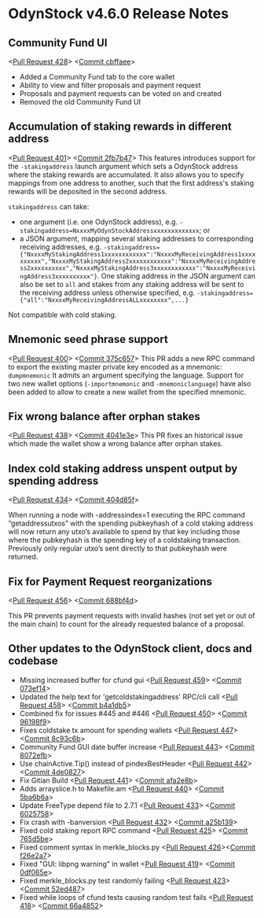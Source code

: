 # OdynStock v4.6.0 Release Notes

## Community Fund UI

<[Pull Request 428](https://github.com/odynstock/odynstock-core/pull/428)>
<[Commit cbffaee](https://github.com/odynstock/odynstock-core/commit/cbffaeee68d649069e0964b4930d04c441a7b63c)>

- Added a Community Fund tab to the core wallet
- Ability to view and filter proposals and payment request
- Proposals and payment requests can be voted on and created
- Removed the old Community Fund UI

## Accumulation of staking rewards in different address

<[Pull Request 401](https://github.com/odynstock/odynstock-core/pull/401)>
<[Commit 2fb7b47](https://github.com/odynstock/odynstock-core/commit/2fb7b47625dfe866f6079d8c7ac8c1dfb9f9de1d)>
This features introduces support for the `-stakingaddress` launch argument which sets a OdynStock address where the staking rewards are accumulated. It also allows you to specify mappings from one address to another, such that the first address's staking rewards will be deposited in the second address.

`stakingaddress` can take:
- one argument (i.e. one OdynStock address), e.g. `-stakingaddress=NxxxxMyOdynStockAddressxxxxxxxxxxxxx`; or
- a JSON argument, mapping several staking addresses to corresponding receiving addresses, e.g. `-stakingaddress={"NxxxxMyStakingAddress1xxxxxxxxxxxx":"NxxxxMyReceivingAddress1xxxxxxxxxx","NxxxxMyStakingAddress2xxxxxxxxxxxx":"NxxxxMyReceivingAddress2xxxxxxxxxx","NxxxxMyStakingAddress3xxxxxxxxxxxx":"NxxxxMyReceivingAddress3xxxxxxxxxx"}`. One staking address in the JSON argument can also be set to `all` and stakes from any staking address will be sent to the receiving address unless otherwise specified, e.g. `-stakingaddress={"all":"NxxxxMyReceivingAddressALLxxxxxxxx",...}`

Not compatible with cold staking.

## Mnemonic seed phrase support

<[Pull Request 400](https://github.com/odynstock/odynstock-core/pull/400)>
<[Commit 375c657](https://github.com/odynstock/odynstock-core/commit/375c657337c33c56a6b97350ba886bce9ba60c7c)>
This PR adds a new RPC command to export the existing master private key encoded as a mnemonic:
`dumpmnemonic` It admits an argument specifying the language.
Support for two new wallet options (`-importmnemonic` and `-mnemoniclanguage`) have also been added to allow to create a new wallet from the specified mnemonic.

## Fix wrong balance after orphan stakes
<[Pull Request 438](https://github.com/odynstock/odynstock-core/pull/438)>
<[Commit 4041e3e](https://github.com/odynstock/odynstock-core/commit/4041e3ef5de672c6d4e6a20ce5b7f22df090ed14)>
This PR fixes an historical issue which made the wallet show a wrong balance after orphan stakes.

## Index cold staking address unspent output by spending address
<[Pull Request 434](https://github.com/odynstock/odynstock-core/pull/434)>
<[Commit 404d85f](https://github.com/odynstock/odynstock-core/commit/404d85f8ea65bf764d3fa681a4d1483c3e72c507)>

When running a node with -addressindex=1 executing the RPC command “getaddressutxos” with the spending pubkeyhash of a cold staking address will now return any utxo’s available to spend by that key including those where the pubkeyhash is the spending key of a coldstaking transaction. Previously only regular utxo’s sent directly to that pubkeyhash were returned.

## Fix for Payment Request reorganizations
<[Pull Request 456](https://github.com/odynstock/odynstock-core/pull/456)>
<[Commit 688bf4d](https://github.com/odynstock/odynstock-core/commit/688bf4d808ca5b5d3d08fef00d085397bb5b47f0)>

This PR prevents payment requests with invalid hashes (not set yet or out of the main chain) to count for the already requested balance of a proposal.

## Other updates to the OdynStock client, docs and codebase

- Missing increased buffer for cfund gui <[Pull Request 459](https://github.com/odynstock/odynstock-core/pull/459)> <[Commit 073ef14](https://github.com/odynstock/odynstock-core/commit/073ef14a9b46c92d03da20c3b279a8156f6cdaf9)>
- Updated the help text for 'getcoldstakingaddress' RPC/cli call <[Pull Request 458](https://github.com/odynstock/odynstock-core/pull/458)> <[Commit b4a1db5](https://github.com/odynstock/odynstock-core/commit/b4a1db5cdd3afe8e1e7f4a50068b15d162548447)>
- Combined fix for issues #445 and #446 <[Pull Request 450](https://github.com/odynstock/odynstock-core/pull/450)> <[Commit 96198f9](https://github.com/odynstock/odynstock-core/commit/96198f924bd71848d051e7a630c1818854bfa339)>
- Fixes coldstake tx amount for spending wallets <[Pull Request 447](https://github.com/odynstock/odynstock-core/pull/447)> <[Commit 8c93c6b](https://github.com/odynstock/odynstock-core/commit/8c93c6bea3f8aa926675ebe2e9e4bb604738d964)>
- Community Fund GUI date buffer increase <[Pull Request 443](https://github.com/odynstock/odynstock-core/pull/443)> <[Commit 8072efb](https://github.com/odynstock/odynstock-core/commit/8072efb01ad1882c7ea1a853d5d1e5960ae5c61b)>
- Use chainActive.Tip() instead of pindexBestHeader <[Pull Request 442](https://github.com/odynstock/odynstock-core/pull/442)> <[Commit 4de0827](https://github.com/odynstock/odynstock-core/commit/4de08271f82f888d73024317af08723a82fca467)>
- Fix Gitian Build <[Pull Request 441](https://github.com/odynstock/odynstock-core/pull/441)> <[Commit afa2e8b](https://github.com/odynstock/odynstock-core/commit/afa2e8b8e9fd8cf67605e15ac8671e996bcc2e2d)>
- Adds arrayslice.h to Makefile.am <[Pull Request 440](https://github.com/odynstock/odynstock-core/pull/440)> <[Commit 5ba6b6a](https://github.com/odynstock/odynstock-core/commit/5ba6b6affbee20e9298776a99a70331384b1a1e2)>
- Update FreeType depend file to 2.7.1 <[Pull Request 433](https://github.com/odynstock/odynstock-core/pull/433)> <[Commit 6025758](https://github.com/odynstock/odynstock-core/commit/60257582df85c07b794ceb186e2289eada4d3832)>
- Fix crash with -banversion <[Pull Request 432](https://github.com/odynstock/odynstock-core/pull/432)> <[Commit a25b139](https://github.com/odynstock/odynstock-core/commit/a25b1391120b3906d12173a88abce64b405fa0f4)>
- Fixed cold staking report RPC command <[Pull Request 425](https://github.com/odynstock/odynstock-core/pull/425)> <[Commit 765d5be](https://github.com/odynstock/odynstock-core/commit/765d5bee07d1611acc12341f6b99d73c411095ac)>
- Fixed comment syntax in merkle_blocks.py <[Pull Request 426](https://github.com/odynstock/odynstock-core/pull/426)><[Commit f26e2a7](https://github.com/odynstock/odynstock-core/commit/f26e2a78e8ca6ec0c216af4e468e18bdf07a7835)>
- Fixed "GUI: libpng warning" in wallet <[Pull Request 419](https://github.com/odynstock/odynstock-core/pull/419)> <[Commit 0df065e](https://github.com/odynstock/odynstock-core/commit/0df065efe1241d588de1c2fc415bcc9701f679e9)>
- Fixed merkle_blocks.py test randomly failing <[Pull Request 423](https://github.com/odynstock/odynstock-core/pull/423)> <[Commit 52ed487](https://github.com/odynstock/odynstock-core/commit/52ed487a5c5c60f14fdfa3de5ee222c4b6953b4f)>
- Fixed while loops of cfund tests causing random test fails <[Pull Request 418](https://github.com/odynstock/odynstock-core/pull/418)> <[Commit 66a4852](https://github.com/odynstock/odynstock-core/commit/66a48524b98a8f3e382739a61ab763db52c9d670)>

